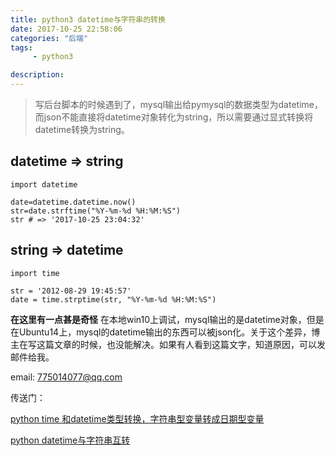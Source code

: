 ```yaml
---
title: python3 datetime与字符串的转换
date: 2017-10-25 22:58:06
categories: "后端"
tags:
     - python3

description:
---
```


> 写后台脚本的时候遇到了，mysql输出给pymysql的数据类型为datetime，而json不能直接将datetime对象转化为string，所以需要通过显式转换将datetime转换为string。
<!--more-->

## datetime => string
```
import datetime

date=datetime.datetime.now()
str=date.strftime("%Y-%m-%d %H:%M:%S")
str # => '2017-10-25 23:04:32'
```


## string => datetime
```
import time

str = '2012-08-29 19:45:57'
date = time.strptime(str, "%Y-%m-%d %H:%M:%S")
```

**在这里有一点甚是奇怪**
在本地win10上调试，mysql输出的是datetime对象，但是在Ubuntu14上，mysql的datetime输出的东西可以被json化。关于这个差异，博主在写这篇文章的时候，也没能解决。如果有人看到这篇文字，知道原因，可以发邮件给我。

email: 775014077@qq.com

传送门：

[python time 和datetime类型转换，字符串型变量转成日期型变量](http://www.cnblogs.com/finallyliuyu/archive/2012/02/17/2356160.html)

[python datetime与字符串互转](http://blog.sina.com.cn/s/blog_6ffbcfdb01012zga.html)

